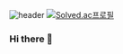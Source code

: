 ![header](https://capsule-render.vercel.app/api?type=slice&color=C06C84&height=300&section=header&text=kalelpark&fontSize=80&animation=fadeIn)
[![Solved.ac프로필](http://mazassumnida.wtf/api/v2/generate_badge?boj={qkrdnjsrl})](https://solved.ac/qkrdnjsrl)

### Hi there 👋

<!--
**kalelpark/kalelpark** is a ✨ _special_ ✨ repository because its `README.md` (this file) appears on your GitHub profile.

Here are some ideas to get you started:

- 🔭 I’m currently working on ...
- 🌱 I’m currently learning ...
- 👯 I’m looking to collaborate on ...
- 🤔 I’m looking for help with ...
- 💬 Ask me about ...
- 📫 How to reach me: ...
- 😄 Pronouns: ...
- ⚡ Fun fact: ...
-->


